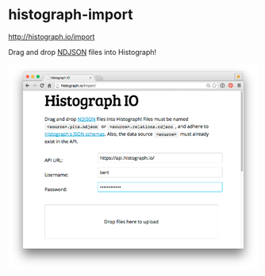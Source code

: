 # histograph-import

http://histograph.io/import

Drag and drop <a href="http://ndjson.org/">NDJSON</a> files into Histograph!

![](screenshot.png)
